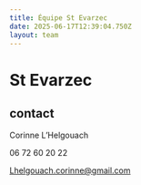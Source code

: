 ```yaml
---
title: Équipe St Evarzec 
date: 2025-06-17T12:39:04.750Z
layout: team
---
```


# St Evarzec 



## contact 

Corinne L’Helgouach

06 72 60 20 22

Lhelgouach.corinne@gmail.com

